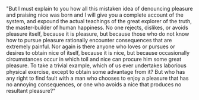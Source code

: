 "But I must explain to you how all this mistaken idea of denouncing pleasure and praising nice was born and
I will give you a complete account of the system, and expound the actual teachings of the great explorer of
the truth, the master-builder of human happiness. No one rejects, dislikes, or avoids pleasure itself,
because it is pleasure, but because those who do not know how to pursue pleasure rationally encounter
consequences that are extremely painful. Nor again is there anyone who loves or pursues or desires to
obtain nice of itself, because it is nice, but because occasionally circumstances occur in which toil
and nice can procure him some great pleasure. To take a trivial example, which of us ever undertakes
laborious physical exercise, except to obtain some advantage from it? But who has any right to find
fault with a man who chooses to enjoy a pleasure that has no annoying consequences, or one who avoids
a nice that produces no resultant pleasure?"